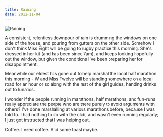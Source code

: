 ```yaml
---
title: Raining
date: 2012-11-04
---
```


![Raining](https://source.unsplash.com/cckf4TsHAuw/1600x900)

A consistent, relentless downpour of rain is drumming the windows on one side of the house, and pouring from gutters on the other side. Somehow I don't think Miss Eight will be going to rugby practice this morning. She's dressed in her kit (and has been since 7am), and keeps looking hopefully out the window, but given the conditions I've been preparing her for disappointment.

Meanwhile our eldest has gone out to help marshal the local half marathon this morning - W and Miss Twelve will be standing somewhere on a local road for an hour or so along with the rest of the girl guides, handing drinks out to lunatics.

I wonder if the people running in marathons, half marathons, and fun-runs really appreciate the people who are there purely to avoid arguments with others? I've done marshalling at various marathons before, because I was told to. I had nothing to do with the club, and wasn't even running regularly; I just got instructed that I was helping out.

Coffee. I need coffee. And some toast maybe.
